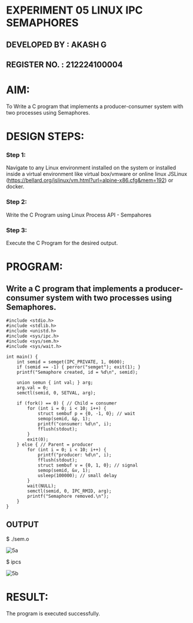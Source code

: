 # EXPERIMENT 05 LINUX IPC SEMAPHORES
## DEVELOPED BY : AKASH G
## REGISTER NO. : 212224100004
# AIM:
To Write a C program that implements a producer-consumer system with two processes using Semaphores.
# DESIGN STEPS:
### Step 1:
Navigate to any Linux environment installed on the system or installed inside a virtual environment like virtual box/vmware or online linux JSLinux (https://bellard.org/jslinux/vm.html?url=alpine-x86.cfg&mem=192) or docker.
### Step 2:
Write the C Program using Linux Process API - Sempahores
### Step 3:
Execute the C Program for the desired output. 
# PROGRAM:
## Write a C program that implements a producer-consumer system with two processes using Semaphores.
```
#include <stdio.h>
#include <stdlib.h>
#include <unistd.h>
#include <sys/ipc.h>
#include <sys/sem.h>
#include <sys/wait.h>

int main() {
    int semid = semget(IPC_PRIVATE, 1, 0600);
    if (semid == -1) { perror("semget"); exit(1); }
    printf("Semaphore created, id = %d\n", semid);

    union semun { int val; } arg;
    arg.val = 0;
    semctl(semid, 0, SETVAL, arg);

    if (fork() == 0) { // Child = consumer
        for (int i = 0; i < 10; i++) {
            struct sembuf p = {0, -1, 0}; // wait
            semop(semid, &p, 1);
            printf("consumer: %d\n", i);
            fflush(stdout);
        }
        exit(0);
    } else { // Parent = producer
        for (int i = 0; i < 10; i++) {
            printf("producer: %d\n", i);
            fflush(stdout);
            struct sembuf v = {0, 1, 0}; // signal
            semop(semid, &v, 1);
            usleep(100000); // small delay
        }
        wait(NULL);
        semctl(semid, 0, IPC_RMID, arg);
        printf("Semaphore removed.\n");
    }
}
```
## OUTPUT
$ ./sem.o 

![5a](https://github.com/user-attachments/assets/7af8c51d-4acc-48f4-9d47-77bf4c72849f)

$ ipcs

![5b](https://github.com/user-attachments/assets/58451a53-f974-475a-a9bc-6b4a25d7bf67)

# RESULT:
The program is executed successfully.
